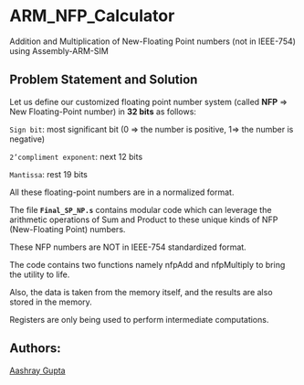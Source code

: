 # ARM_NFP_Calculator
Addition and Multiplication of New-Floating Point numbers (not in IEEE-754) using Assembly-ARM-SIM

## Problem Statement and Solution
Let us define our customized floating point number system (called **NFP** => New Floating-Point number) in **32 bits** as follows:

`Sign bit`: most significant bit (0 => the number is positive, 1=> the number is negative)

`2’compliment exponent`: next 12 bits

`Mantissa`: rest 19 bits

All these floating-point numbers are in a normalized format.

The file **`Final_SP_NP.s`** contains modular code which can leverage the arithmetic operations of Sum and Product to these unique kinds of NFP (New-Floating Point) numbers.

These NFP numbers are NOT in IEEE-754 standardized format.

The code contains two functions namely nfpAdd and nfpMultiply to bring the utility to life.

Also, the data is taken from the memory itself, and the results are also stored in the memory.

Registers are only being used to perform intermediate computations.

## Authors:
[Aashray Gupta](https://github.com/AashrayGupta2003)
